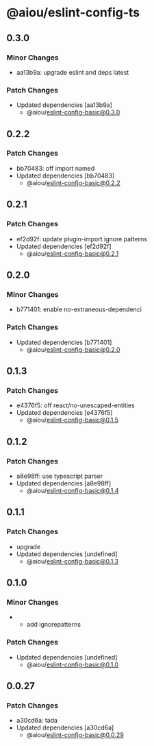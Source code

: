 # @aiou/eslint-config-ts

## 0.3.0

### Minor Changes

- aa13b9a: upgrade eslint and deps latest

### Patch Changes

- Updated dependencies [aa13b9a]
  - @aiou/eslint-config-basic@0.3.0

## 0.2.2

### Patch Changes

- bb70483: off import named
- Updated dependencies [bb70483]
  - @aiou/eslint-config-basic@0.2.2

## 0.2.1

### Patch Changes

- ef2d92f: update plugin-import ignore patterns
- Updated dependencies [ef2d92f]
  - @aiou/eslint-config-basic@0.2.1

## 0.2.0

### Minor Changes

- b771401: enable no-extraneous-dependenci

### Patch Changes

- Updated dependencies [b771401]
  - @aiou/eslint-config-basic@0.2.0

## 0.1.3

### Patch Changes

- e4376f5: off react/no-unescaped-entities
- Updated dependencies [e4376f5]
  - @aiou/eslint-config-basic@0.1.5

## 0.1.2

### Patch Changes

- a8e98ff: use typescript parser
- Updated dependencies [a8e98ff]
  - @aiou/eslint-config-basic@0.1.4

## 0.1.1

### Patch Changes

- upgrade
- Updated dependencies [undefined]
  - @aiou/eslint-config-basic@0.1.3

## 0.1.0

### Minor Changes

- - add ignorepatterns

### Patch Changes

- Updated dependencies [undefined]
  - @aiou/eslint-config-basic@0.1.0

## 0.0.27

### Patch Changes

- a30cd6a: tada
- Updated dependencies [a30cd6a]
  - @aiou/eslint-config-basic@0.0.29
